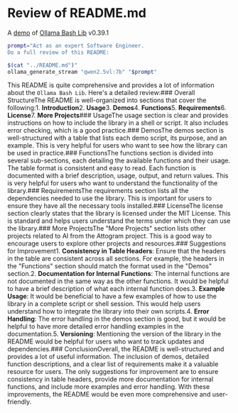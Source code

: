 # Review of README.md

A [demo](../README.md#demos) of [Ollama Bash Lib](https://github.com/attogram/ollama-bash-lib) v0.39.1

```bash
prompt="Act as an expert Software Engineer.
Do a full review of this README:

$(cat "../README.md")"
ollama_generate_stream "qwen2.5vl:7b" "$prompt"
```
This README is quite comprehensive and provides a lot of information about the `Ollama Bash Lib`. Here's a detailed review:### Overall StructureThe README is well-organized into sections that cover the following:1. **Introduction**2. **Usage**3. **Demos**4. **Functions**5. **Requirements**6. **License**7. **More Projects**### UsageThe usage section is clear and provides instructions on how to include the library in a shell or script. It also includes error checking, which is a good practice.### DemosThe demos section is well-structured with a table that lists each demo script, its purpose, and an example. This is very helpful for users who want to see how the library can be used in practice.### FunctionsThe functions section is divided into several sub-sections, each detailing the available functions and their usage. The table format is consistent and easy to read. Each function is documented with a brief description, usage, output, and return values. This is very helpful for users who want to understand the functionality of the library.### RequirementsThe requirements section lists all the dependencies needed to use the library. This is important for users to ensure they have all the necessary tools installed.### LicenseThe license section clearly states that the library is licensed under the MIT License. This is standard and helps users understand the terms under which they can use the library.### More ProjectsThe "More Projects" section lists other projects related to AI from the Attogram project. This is a good way to encourage users to explore other projects and resources.### Suggestions for Improvement1. **Consistency in Table Headers**: Ensure that the headers in the table are consistent across all sections. For example, the headers in the "Functions" section should match the format used in the "Demos" section.2. **Documentation for Internal Functions**: The internal functions are not documented in the same way as the other functions. It would be helpful to have a brief description of what each internal function does.3. **Example Usage**: It would be beneficial to have a few examples of how to use the library in a complete script or shell session. This would help users understand how to integrate the library into their own scripts.4. **Error Handling**: The error handling in the demos section is good, but it would be helpful to have more detailed error handling examples in the documentation.5. **Versioning**: Mentioning the version of the library in the README would be helpful for users who want to track updates and dependencies.### ConclusionOverall, the README is well-structured and provides a lot of useful information. The inclusion of demos, detailed function descriptions, and a clear list of requirements make it a valuable resource for users. The only suggestions for improvement are to ensure consistency in table headers, provide more documentation for internal functions, and include more examples and error handling. With these improvements, the README would be even more comprehensive and user-friendly.
